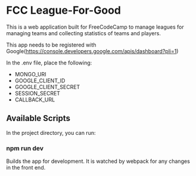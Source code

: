 # FCC League-For-Good

This is a web application built for FreeCodeCamp to manage leagues for managing teams and collecting statistics of teams and players.

This app needs to be registered with Google(https://console.developers.google.com/apis/dashboard?pli=1)

In the .env file, place the following: 
- MONGO_URI
- GOOGLE_CLIENT_ID
- GOOGLE_CLIENT_SECRET
- SESSION_SECRET
- CALLBACK_URL

## Available Scripts

In the project directory, you can run:

### npm run dev

Builds the app for development. It is watched by webpack for any changes in the front end.